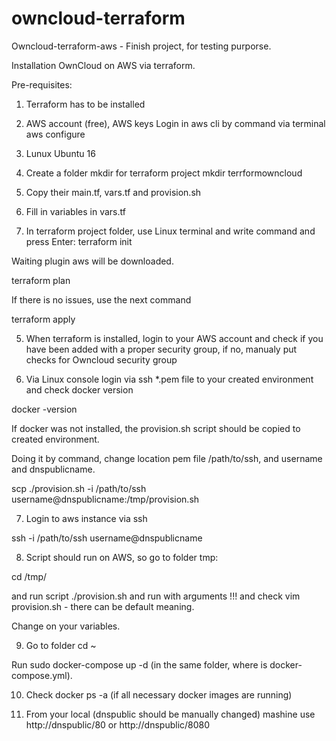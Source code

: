 # owncloud-terraform
Owncloud-terraform-aws - Finish project, for testing purporse.


Installation OwnCloud on AWS via terraform.
 
 
 Pre-requisites:
 
1. Terraform has to be installed
2. AWS account (free), AWS keys
 Login in aws cli by command via terminal
 aws configure

3. Lunux Ubuntu 16

1. Create a folder mkdir for terraform project
mkdir terrformowncloud

2. Copy their main.tf, vars.tf and provision.sh

3. Fill in variables in vars.tf

4. In terraform project folder, use Linux terminal and write command and press Enter:
 terraform init
 
Waiting plugin aws will be downloaded.

terraform plan 

If there is no issues, use the next command

terraform apply


5. When terraform is installed, login to your AWS account and check if you have been added with a proper security group, if no, manualy put checks for Owncloud security group

6. Via Linux console login via ssh *.pem file to your created environment and check docker version

 docker -version

If docker was not installed, the provision.sh script should be copied to created environment.

Doing it by command, change location pem file /path/to/ssh, and username and dnspublicname.

 scp  ./provision.sh -i /path/to/ssh username@dnspublicname:/tmp/provision.sh
 
7. Login to aws instance via ssh
 
 ssh -i /path/to/ssh username@dnspublicname
 
8.  Script should run on AWS, so go to folder tmp:

cd /tmp/

and run script ./provision.sh and run with arguments !!! 
 and check vim provision.sh - there can be default meaning.
 
 Change on your variables. 

9. Go to folder 
cd ~ 

Run sudo docker-compose up -d  (in the same folder, where is docker-compose.yml).

10. Check docker ps -a (if all necessary docker images are running)


11. From your local (dnspublic should be manually changed) mashine use http://dnspublic/80 or http://dnspublic/8080
